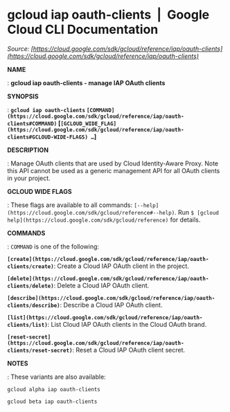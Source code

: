 # gcloud iap oauth-clients  |  Google Cloud CLI Documentation

*Source: [https://cloud.google.com/sdk/gcloud/reference/iap/oauth-clients](https://cloud.google.com/sdk/gcloud/reference/iap/oauth-clients)*

**NAME**

: **gcloud iap oauth-clients - manage IAP OAuth clients**

**SYNOPSIS**

: **`gcloud iap oauth-clients` `[COMMAND](https://cloud.google.com/sdk/gcloud/reference/iap/oauth-clients#COMMAND)` [`[GCLOUD_WIDE_FLAG](https://cloud.google.com/sdk/gcloud/reference/iap/oauth-clients#GCLOUD-WIDE-FLAGS) …`]**

**DESCRIPTION**

: Manage OAuth clients that are used by Cloud Identity-Aware Proxy. Note this API
cannot be used as a generic management API for all OAuth clients in your
project.

**GCLOUD WIDE FLAGS**

: These flags are available to all commands: `[--help](https://cloud.google.com/sdk/gcloud/reference#--help)`.
Run `$ [gcloud help](https://cloud.google.com/sdk/gcloud/reference)` for details.

**COMMANDS**

: ``COMMAND`` is one of the following:

**`[create](https://cloud.google.com/sdk/gcloud/reference/iap/oauth-clients/create)`**:
Create a Cloud IAP OAuth client in the project.

**`[delete](https://cloud.google.com/sdk/gcloud/reference/iap/oauth-clients/delete)`**:
Delete a Cloud IAP OAuth client.

**`[describe](https://cloud.google.com/sdk/gcloud/reference/iap/oauth-clients/describe)`**:
Describe a Cloud IAP OAuth client.

**`[list](https://cloud.google.com/sdk/gcloud/reference/iap/oauth-clients/list)`**:
List Cloud IAP OAuth clients in the Cloud OAuth brand.

**`[reset-secret](https://cloud.google.com/sdk/gcloud/reference/iap/oauth-clients/reset-secret)`**:
Reset a Cloud IAP OAuth client secret.

**NOTES**

: These variants are also available:

```
gcloud alpha iap oauth-clients
```

```
gcloud beta iap oauth-clients
```